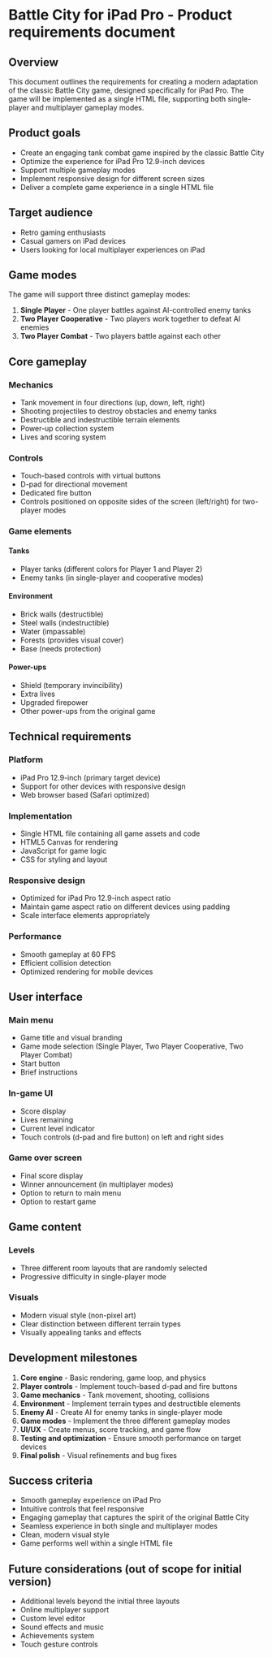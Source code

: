 # Battle City for iPad Pro - Product requirements document

## Overview

This document outlines the requirements for creating a modern adaptation of the classic Battle City game, designed specifically for iPad Pro. The game will be implemented as a single HTML file, supporting both single-player and multiplayer gameplay modes.

## Product goals

- Create an engaging tank combat game inspired by the classic Battle City
- Optimize the experience for iPad Pro 12.9-inch devices
- Support multiple gameplay modes
- Implement responsive design for different screen sizes
- Deliver a complete game experience in a single HTML file

## Target audience

- Retro gaming enthusiasts
- Casual gamers on iPad devices
- Users looking for local multiplayer experiences on iPad

## Game modes

The game will support three distinct gameplay modes:

1. **Single Player** - One player battles against AI-controlled enemy tanks
2. **Two Player Cooperative** - Two players work together to defeat AI enemies
3. **Two Player Combat** - Two players battle against each other

## Core gameplay

### Mechanics

- Tank movement in four directions (up, down, left, right)
- Shooting projectiles to destroy obstacles and enemy tanks
- Destructible and indestructible terrain elements
- Power-up collection system
- Lives and scoring system

### Controls

- Touch-based controls with virtual buttons
- D-pad for directional movement
- Dedicated fire button
- Controls positioned on opposite sides of the screen (left/right) for two-player modes

### Game elements

#### Tanks

- Player tanks (different colors for Player 1 and Player 2)
- Enemy tanks (in single-player and cooperative modes)

#### Environment

- Brick walls (destructible)
- Steel walls (indestructible)
- Water (impassable)
- Forests (provides visual cover)
- Base (needs protection)

#### Power-ups

- Shield (temporary invincibility)
- Extra lives
- Upgraded firepower
- Other power-ups from the original game

## Technical requirements

### Platform

- iPad Pro 12.9-inch (primary target device)
- Support for other devices with responsive design
- Web browser based (Safari optimized)

### Implementation

- Single HTML file containing all game assets and code
- HTML5 Canvas for rendering
- JavaScript for game logic
- CSS for styling and layout

### Responsive design

- Optimized for iPad Pro 12.9-inch aspect ratio
- Maintain game aspect ratio on different devices using padding
- Scale interface elements appropriately

### Performance

- Smooth gameplay at 60 FPS
- Efficient collision detection
- Optimized rendering for mobile devices

## User interface

### Main menu

- Game title and visual branding
- Game mode selection (Single Player, Two Player Cooperative, Two Player Combat)
- Start button
- Brief instructions

### In-game UI

- Score display
- Lives remaining
- Current level indicator
- Touch controls (d-pad and fire button) on left and right sides

### Game over screen

- Final score display
- Winner announcement (in multiplayer modes)
- Option to return to main menu
- Option to restart game

## Game content

### Levels

- Three different room layouts that are randomly selected
- Progressive difficulty in single-player mode

### Visuals

- Modern visual style (non-pixel art)
- Clear distinction between different terrain types
- Visually appealing tanks and effects

## Development milestones

1. **Core engine** - Basic rendering, game loop, and physics
2. **Player controls** - Implement touch-based d-pad and fire buttons
3. **Game mechanics** - Tank movement, shooting, collisions
4. **Environment** - Implement terrain types and destructible elements
5. **Enemy AI** - Create AI for enemy tanks in single-player mode
6. **Game modes** - Implement the three different gameplay modes
7. **UI/UX** - Create menus, score tracking, and game flow
8. **Testing and optimization** - Ensure smooth performance on target devices
9. **Final polish** - Visual refinements and bug fixes

## Success criteria

- Smooth gameplay experience on iPad Pro
- Intuitive controls that feel responsive
- Engaging gameplay that captures the spirit of the original Battle City
- Seamless experience in both single and multiplayer modes
- Clean, modern visual style
- Game performs well within a single HTML file

## Future considerations (out of scope for initial version)

- Additional levels beyond the initial three layouts
- Online multiplayer support
- Custom level editor
- Sound effects and music
- Achievements system
- Touch gesture controls